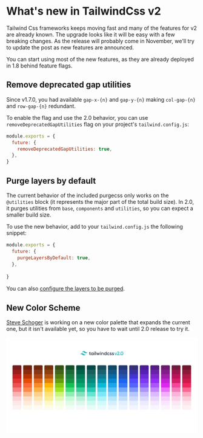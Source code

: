 # What's new in TailwindCss v2

Tailwind Css frameworks keeps moving fast and many of the features for v2 are already known. The upgrade looks like it will be easy with a few breaking changes. As the release will probably come in November, we'll try to update the post as new features are announced.

You can start using most of the new features, as they are already deployed in 1.8 behind feature flags.

## Remove deprecated gap utilities

Since v1.7.0, you had available `gap-x-{n}` and `gap-y-{n}` making `col-gap-{n}` and `row-gap-{n}` redundant.

To enable the flag and use the 2.0 behavior, you can use `removeDeprecatedGapUtilities` flag on your project's `tailwind.config.js`:

```jsx
module.exports = {
  future: {
    removeDeprecatedGapUtilities: true,
  },
}
```

## Purge layers by default

The current behavior of the included purgecss only works on the `@utilities` block (it represents the major part of the total build size). In 2.0, it purges utilities from `base`, `components` and `utilities`, so you can expect a smaller build size.

To use the new behavior, add to your `tailwind.config.js` the following snippet:

```jsx
module.exports = {
  future: {
    purgeLayersByDefault: true,
  },

}
```

You can also [configure the layers to be purged](https://tailwindcss.com/docs/upcoming-changes#purge-layers-by-default).

## New Color Scheme

[Steve Schoger](https://twitter.com/steveschoger) is working on a new color palette that expands the current one, but it isn't available yet, so you have to wait until 2.0 release to try it.

![EhAGi5JXgAMLSt7.jpeg](EhAGi5JXgAMLSt7.jpeg)
